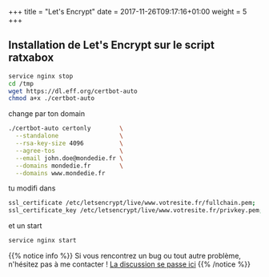 +++
title = "Let's Encrypt"
date =  2017-11-26T09:17:16+01:00
weight = 5
+++



## Installation de Let's Encrypt sur le script ratxabox

```bash
service nginx stop
cd /tmp
wget https://dl.eff.org/certbot-auto
chmod a+x ./certbot-auto
```

change par ton domain
```bash
./certbot-auto certonly        \
  --standalone                 \
  --rsa-key-size 4096          \
  --agree-tos                  \
  --email john.doe@mondedie.fr \
  --domains mondedie.fr        \
  --domains www.mondedie.fr
  ```

  tu modifi dans

```bash
ssl_certificate /etc/letsencrypt/live/www.votresite.fr/fullchain.pem;
ssl_certificate_key /etc/letsencrypt/live/www.votresite.fr/privkey.pem;

```
et un start
```bash
service nginx start
```

{{% notice info %}}
Si vous rencontrez un bug ou tout autre problème, n'hésitez pas à me contacter !
[La discussion se passe ici](https://mondedie.fr/d/8717-Discussion-RatXaBox-ruTorrent-avec-rTorrent-Version-Workflow "Ratxabox")
{{% /notice %}}